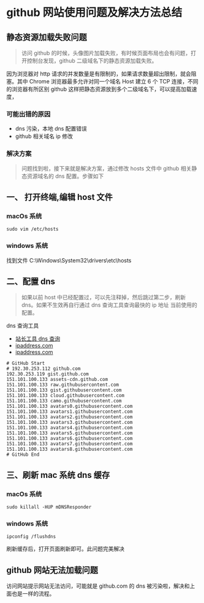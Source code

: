 # github 网站使用问题及解决方法总结

## 静态资源加载失败问题

> 访问 github 的时候，头像图片加载失败，有时候页面布局也会有问题，打开控制台发现，github 二级域名下的静态资源加载失败。

因为浏览器对 http 请求的并发数量是有限制的，如果请求数量超出限制，就会阻塞。其中 Chrome 浏览器最多允许对同一个域名 Host 建立 6 个 TCP 连接，不同的浏览器有所区别
github 这样把静态资源放到多个二级域名下，可以提高加载速度，

### 可能出错的原因

- dns 污染，本地 dns 配置错误
- github 相关域名 ip 修改

### 解决方案

> 问题找到啦，接下来就是解决方案，通过修改 hosts 文件中 github 相关静态资源域名的 dns 配置。步骤如下

## 一、 打开终端,编辑 host 文件

### macOs 系统

```
sudo vim /etc/hosts
```

### windows 系统

找到文件 C:\Windows\System32\drivers\etc\hosts

## 二、配置 dns

> 如果以前 host 中已经配置过，可以先注释掉，然后跳过第二步，刷新 dns。如果不生效再自行通过 dns 查询工具查询最快的 ip 地址 当前使用的配置。

dns 查询工具

- [站长工具 dns 查询](http://tool.chinaz.com/dns/)
- [ipaddress.com](https://www.ipaddress.com/)
- [ipaddress.com](https://www.ipaddress.com/)

```
# GitHub Start
# 192.30.253.112 github.com
192.30.253.119 gist.github.com
151.101.100.133 assets-cdn.github.com
151.101.100.133 raw.githubusercontent.com
151.101.100.133 gist.githubusercontent.com
151.101.100.133 cloud.githubusercontent.com
151.101.100.133 camo.githubusercontent.com
151.101.100.133 avatars0.githubusercontent.com
151.101.100.133 avatars1.githubusercontent.com
151.101.100.133 avatars2.githubusercontent.com
151.101.100.133 avatars3.githubusercontent.com
151.101.100.133 avatars4.githubusercontent.com
151.101.100.133 avatars5.githubusercontent.com
151.101.100.133 avatars6.githubusercontent.com
151.101.100.133 avatars7.githubusercontent.com
151.101.100.133 avatars8.githubusercontent.com
# GitHub End
```

## 三、刷新 mac 系统 dns 缓存

### macOs 系统

```
sudo killall -HUP mDNSResponder
```

### windows 系统

```
ipconfig /flushdns
```

刷新缓存后，打开页面刷新即可。此问题完美解决

## github 网站无法加载问题

访问网站提示网站无法访问，可能就是 github.com 的 dns 被污染啦，解决和上面也是一样的流程。
